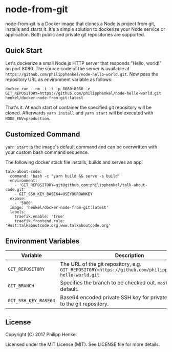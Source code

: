 node-from-git
=============

node-from-git is a Docker image that clones a Node.js project from git, installs and starts it.
It's a simple solution to dockerize your Node service or application. Both public and private git repositories are supported.

Quick Start
-----------

Let's dockerize a small Node.js HTTP server that responds "Hello, world!" on port 8080. The source code of the server is available at `https://github.com/philipphenkel/node-hello-world.git`. Now pass the repository URL as environment variable as follows:

```console
docker run --rm -i -t -p 8080:8080 -e GIT_REPOSITORY=https://github.com/philipphenkel/node-hello-world.git henkel/docker-node-from-git:latest
```

That's it. At each start of container the specified git repository will be cloned. Afterwards `yarn install` and `yarn start` will be executed with `NODE_ENV=production`.


Customized Command
------------------

`yarn start` is the image's default command and can be overwritten with your custom bash command sequence.  

The following docker stack file installs, builds and serves an app:

```console
talk-about-code:
  command: 'bash -c "yarn build && serve -s build"'
  environment:
    - 'GIT_REPOSITORY=git@github.com:philipphenkel/talk-about-code.git'
    - GIT_SSH_KEY_BASE64=USEYOUROWNKEY
  expose:
    - '5000'
  image: 'henkel/docker-node-from-git:latest'
  labels:
    traefik.enable: 'true'
    traefik.frontend.rule: 'Host:talkaboutcode.org,www.talkaboutcode.org'
```

Environment Variables
---------------------
Variable | Description
-------- | -----------
`GIT_REPOSITORY` | The URL of the git repository, e.g. `GIT_REPOSITORY=https://github.com/philipphenkel/node-hello-world.git`
`GIT_BRANCH` | Specifies the branch to be checked out. `master` by default.
`GIT_SSH_KEY_BASE64` | Base64 encoded private SSH key for private read access to the git repository.


License
-------

Copyright (C) 2017 Philipp Henkel

Licensed under the MIT License (MIT). See LICENSE file for more details.
